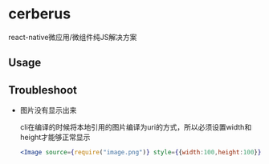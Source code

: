 # cerberus

react-native微应用/微组件纯JS解决方案

## Usage

## Troubleshoot

- 图片没有显示出来
    
    cli在编译的时候将本地引用的图片编译为uri的方式，所以必须设置width和height才能够正常显示
    ```jsx harmony
    <Image source={require("image.png")} style={{width:100,height:100}}/>
    ```

<!--
## TODO

- [ ] 实现reload
- [ ] 实现`Cerberus`组件
- [ ] 完善文档
- [ ] 博文：cerberus原理解析
-->